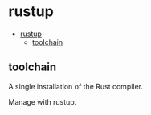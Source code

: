 # rustup

- [rustup](#rustup)
  - [toolchain](#toolchain)

## toolchain

A single installation of the Rust compiler.

Manage with rustup.
